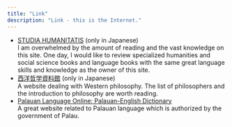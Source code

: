 ```yaml
---
title: "Link"
description: "Link - this is the Internet."
---
```


- [STUDIA HUMANITATIS](http://studiahumanitatis.g1.xrea.com/) (only in Japanese)  
I am overwhelmed by the amount of reading and the vast knowledge on this site. One day, I would like to review specialized humanities and social science books and language books with the same great language skills and knowledge as the owner of this site.
- [西洋哲学資料館](https://tetsugaku.tripod.com/) (only in Japanese)  
A website dealing with Western philosophy. The list of philosophers and the introduction to philosophy are worth reading.
- [Palauan Language Online: Palauan-English Dictionary](https://tekinged.com/)  
A great website related to Palauan language which is authorized by the government of Palau.